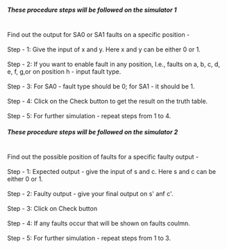 ##### These procedure steps will be followed on the simulator 1
<br>Find out the output for SA0 or SA1 faults on a specific position - </br>
<br>Step - 1: Give the input of x and y. Here x and y can be either 0 or 1.</br>
<br>Step - 2: If you want to enable fault in any position, I.e., faults on a, b, c, d, e, f, g,or on position h - input fault type.</br>
<br>Step - 3: For SA0 - fault type should be 0; for SA1 - it should be 1.</br>
<br>Step - 4: Click on the Check button to get the result on the truth table. </br>
<br>Step - 5: For further simulation - repeat steps from 1 to 4.</br>

##### These procedure steps will be followed on the simulator 2
<br>Find out the possible position of faults for a specific faulty output - </br>
<br>Step - 1: Expected output - give the input of s and c. Here s and c can be either 0 or 1.</br>
<br>Step - 2: Faulty output - give your final output on s' anf c'. </br>
<br>Step - 3: Click on Check button</br>
<br>Step - 4: If any faults occur that will be shown on faults coulmn.</br>
<br>Step - 5: For further simulation - repeat steps from 1 to 3.</br>

